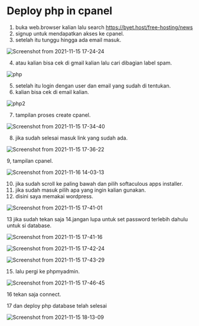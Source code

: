 # Deploy php in cpanel

1. buka web.browser kalian lalu search https://byet.host/free-hosting/news
2. signup untuk mendapatkan akses ke cpanel.
3. setelah itu tunggu hingga ada email masuk.

  ![Screenshot from 2021-11-15 17-24-24](https://user-images.githubusercontent.com/90166916/141770440-c21cfe40-4965-4de6-8fa3-810101217222.png)

4. atau kalian bisa cek di gmail kalian lalu cari dibagian label spam.

  ![php](https://user-images.githubusercontent.com/90166916/141770801-9773484c-de72-49f2-86c3-4dc443704432.png)

5. setelah itu login dengan user dan email yang sudah di tentukan.
6. kalian bisa cek di email kalian.

  ![php2](https://user-images.githubusercontent.com/90166916/141771045-b46e3404-4f70-4faf-ae69-e4f4667e05e2.png)

7. tampilan proses create cpanel.

  ![Screenshot from 2021-11-15 17-34-40](https://user-images.githubusercontent.com/90166916/141770427-a25efdc8-a3d6-4084-87de-354292c4457d.png)

8. jika sudah selesai masuk link yang sudah ada.

  ![Screenshot from 2021-11-15 17-36-22](https://user-images.githubusercontent.com/90166916/141770423-f6495448-74f0-4b34-8f9b-7a4d2f54dea3.png)

9, tampilan cpanel.

  ![Screenshot from 2021-11-16 14-03-13](https://user-images.githubusercontent.com/90166916/141936992-82de23f8-2c82-45c2-96e3-47e3e3b40f7c.png)

10. jika sudah scroll ke paling bawah dan pilih softaculous apps installer.
11. jika sudah masuk pilih apa yang ingin kalian gunakan.
12. disini saya memakai wordpress.

  ![Screenshot from 2021-11-15 17-41-01](https://user-images.githubusercontent.com/90166916/141770421-05b33691-52b5-4a86-bdd0-4385183577b7.png)

13 jika sudah tekan saja
14.jangan lupa untuk set password terlebih dahulu untuk si database.

  ![Screenshot from 2021-11-15 17-41-16](https://user-images.githubusercontent.com/90166916/141770433-ca1e095e-2e10-4f35-8ef4-60bbf0a6b369.png)

  ![Screenshot from 2021-11-15 17-42-24](https://user-images.githubusercontent.com/90166916/141770417-3b04f26d-48c8-4120-8027-d377932ef3b1.png)

  ![Screenshot from 2021-11-15 17-43-29](https://user-images.githubusercontent.com/90166916/141770410-f7e0654b-509e-406f-8cef-6344901161b4.png)

15. lalu pergi ke phpmyadmin.

  ![Screenshot from 2021-11-15 17-46-45](https://user-images.githubusercontent.com/90166916/141770430-fd2ef951-5ebe-418d-825a-f7b80bba88c7.png)

16 tekan saja connect.

17 dan deploy php database telah selesai

 ![Screenshot from 2021-11-15 18-13-09](https://user-images.githubusercontent.com/90166916/141772487-c620882f-9fa6-4b7c-a485-f3142c0a7479.png)

